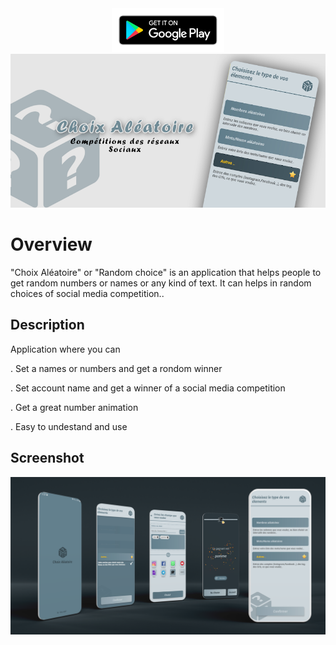<center>
<a href="https://play.google.com/store/apps/details?id=com.tahadeta.randomchoicegenerator"><img src="/play_store_icon.png" width="180" height="70"/></a>
</center>
<img src="/cover.png"/>

# Overview

"Choix Aléatoire" or "Random choice" is an application that helps people to get random numbers or names or any kind of text.
It can helps in random choices of social media competition..


## Description

Application where you can 

. Set a names or numbers and get a rondom winner

. Set account name and get a winner of a social media competition

. Get a great number animation

. Easy to undestand and use

## Screenshot

<img src="/choix.png"/>
